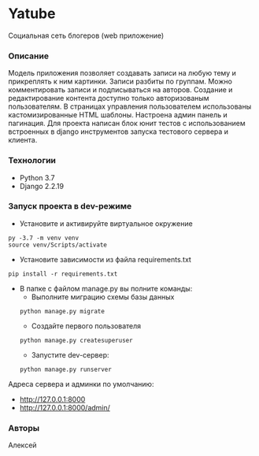 # Yatube
Социальная сеть блогеров (web приложение)

### Описание
Модель приложения позволяет создавать записи на любую тему и прикреплять к ним картинки. Записи разбиты по группам. Можно комментировать записи и подписываться на авторов. Создание и редактирование контента доступно только авторизованым пользователям. В страницах управления пользователем использованы кастомизированные HTML шаблоны. Настроена админ панель и пагинация. Для проекта написан блок юнит тестов с использованием встроенных в django инструментов запуска тестового сервера и клиента.

### Технологии
* Python 3.7
* Django 2.2.19

### Запуск проекта в dev-режиме
- Установите и активируйте виртуальное окружение
```
py -3.7 -m venv venv
source venv/Scripts/activate
```
- Установите зависимости из файла requirements.txt
```
pip install -r requirements.txt
```
- В папке с файлом manage.py вы полните команды:
	- Выполните миграцию схемы базы данных
	```
	python manage.py migrate
	```
	- Создайте первого пользователя
	```
	python manage.py createsuperuser
	```
	- Запустите dev-сервер:
	```
	python manage.py runserver
	```
Адреса сервера и админки по умолчанию:
* http://127.0.0.1:8000
* http://127.0.0.1:8000/admin/

### Авторы
Алексей
